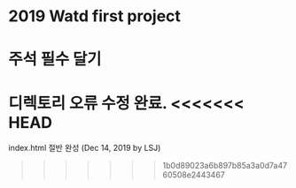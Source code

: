 # 2019 Watd first project
# 주석 필수 달기
디렉토리 오류 수정 완료.
<<<<<<< HEAD
=======
index.html 절반 완성
(Dec 14, 2019 by LSJ)
>>>>>>> 1b0d89023a6b897b85a3a0d7a4760508e2443467
